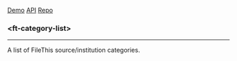 [Demo](https://filethis.github.io/ft-category-list/components/ft-category-list/demo/)    [API](https://filethis.github.io/ft-category-list/components/ft-category-list/)    [Repo](https://github.com/filethis/ft-category-list)

### \<ft-category-list\>

-----------------------------------------------------------

A list of FileThis source/institution categories.